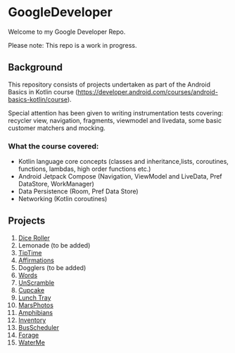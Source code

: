 # GoogleDeveloper

Welcome to my Google Developer Repo.

Please note: This repo is a work in progress. 

## Background

This repository consists of projects undertaken as part of the Android Basics in Kotlin course (https://developer.android.com/courses/android-basics-kotlin/course).

Special attention has been given to writing instrumentation tests covering: recycler view, navigation, fragments, viewmodel and livedata, some basic customer matchers and mocking.

### What the course covered:
- Kotlin language core concepts (classes and inheritance,lists, coroutines, functions, lambdas, high order functions etc.)
- Android Jetpack Compose (Navigation, ViewModel and LiveData, Pref DataStore, WorkManager)
- Data Persistence (Room, Pref Data Store)
- Networking (Kotlin coroutines)


## Projects
1. [Dice Roller](https://github.com/azzumw/GoogleDeveloper/tree/main/DiceRoller "Dice link title")
2. Lemonade (to be added)
3. [TipTime](https://github.com/azzumw/GoogleDeveloper/tree/main/Tiptime "TipTime link title")
4. [Affirmations](https://github.com/azzumw/GoogleDeveloper/tree/main/Affirmations "Affirmations link title")
5. Dogglers (to be added)
6. [Words](https://github.com/azzumw/GoogleDeveloper/tree/main/WordStage2 "Words link title")
7. [UnScramble](https://github.com/azzumw/GoogleDeveloper/tree/main/Unscramble "UnScramble link title")
8. [Cupcake](https://github.com/azzumw/GoogleDeveloper/tree/main/CupCake "Cupcake link title")
9. [Lunch Tray](https://github.com/azzumw/GoogleDeveloper/tree/main/LunchTray "Lunch link title")
10. [MarsPhotos](https://github.com/azzumw/GoogleDeveloper/tree/main/MarsPhotos "MarsPhotos link title")
11. [Amphibians](https://github.com/azzumw/GoogleDeveloper/tree/main/Amphibian "Amphibians link title")
12. [Inventory](https://github.com/azzumw/GoogleDeveloper/tree/main/InventoryApp "Inventory link title")
13. [BusScheduler](https://github.com/azzumw/GoogleDeveloper/tree/main/BusScheduler "BusScheduler link title")
14. [Forage](https://github.com/azzumw/GoogleDeveloper/tree/main/ForageApp "Forage link title")
15. [WaterMe](https://github.com/azzumw/GoogleDeveloper/tree/main/WaterMeProject "WaterMe link title")
